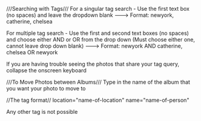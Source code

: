 
///Searching with Tags///
For a singular tag search - Use the first text box (no spaces) and leave the dropdown blank
---> Format: newyork, catherine, chelsea

For multiple tag search - Use the first and second text boxes (no spaces) and choose either
AND or OR from the drop down (Must choose either one, cannot leave drop down blank)
---> Format: newyork AND catherine, chelsea OR newyork

If you are having trouble seeing the photos that share your tag query, collapse the onscreen keyboard

///To Move Photos between Albums///
Type in the name of the album that you want your photo to move to

//The tag format//
location="name-of-location"
name="name-of-person"

Any other tag is not possible
